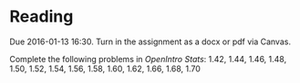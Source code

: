 # Reading 

Due 2016-01-13 16:30. Turn in the assignment as a docx or pdf via Canvas.

Complete the following problems in *OpenIntro Stats*: 1.42, 1.44, 1.46, 1.48, 1.50, 1.52, 1.54, 1.56, 1.58, 1.60, 1.62, 1.66, 1.68, 1.70

